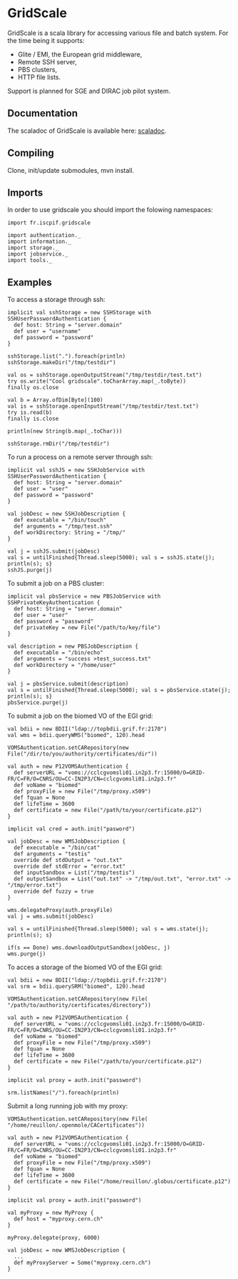 GridScale
=========

GridScale is a scala library for accessing various file and batch system. For the time being it supports:
* Glite / EMI, the European grid middleware,
* Remote SSH server,
* PBS clusters,
* HTTP file lists.

Support is planned for SGE and DIRAC job pilot system.

Documentation
-------------

The scaladoc of GridScale is available here: [scaladoc](http://romainreuillon.github.com/gridscale/scaladoc).


Compiling
---------

Clone, init/update submodules, mvn install.

Imports
-------
In order to use gridscale you should import the folowing namespaces:

    import fr.iscpif.gridscale
    
    import authentication._
    import information._
    import storage._
    import jobservice._
    import tools._


Examples
--------

To access a storage through ssh:

    implicit val sshStorage = new SSHStorage with SSHUserPasswordAuthentication {
      def host: String = "server.domain"
      def user = "username"
      def password = "password"
    }
    
    sshStorage.list(".").foreach(println)
    sshStorage.makeDir("/tmp/testdir")
    
    val os = sshStorage.openOutputStream("/tmp/testdir/test.txt")
    try os.write("Cool gridscale".toCharArray.map(_.toByte))
    finally os.close
    
    val b = Array.ofDim[Byte](100)
    val is = sshStorage.openInputStream("/tmp/testdir/test.txt")
    try is.read(b)
    finally is.close
    
    println(new String(b.map(_.toChar)))
    
    sshStorage.rmDir("/tmp/testdir")

To run a process on a remote server through ssh:

    implicit val sshJS = new SSHJobService with SSHUserPasswordAuthentication {
      def host: String = "server.domain"
      def user = "user"
      def password = "password"
    }
    
    val jobDesc = new SSHJobDescription {
      def executable = "/bin/touch"
      def arguments = "/tmp/test.ssh"
      def workDirectory: String = "/tmp/"
    }
    
    val j = sshJS.submit(jobDesc)
    val s = untilFinished{Thread.sleep(5000); val s = sshJS.state(j); println(s); s}
    sshJS.purge(j)

To submit a job on a PBS cluster:

    implicit val pbsService = new PBSJobService with SSHPrivateKeyAuthentication {
      def host: String = "server.domain"
      def user = "user"
      def password = "password"
      def privateKey = new File("/path/to/key/file")
    }
    
    val description = new PBSJobDescription {
      def executable = "/bin/echo"
      def arguments = "success >test_success.txt"
      def workDirectory = "/home/user"
    }
    
    val j = pbsService.submit(description)
    val s = untilFinished{Thread.sleep(5000); val s = pbsService.state(j); println(s); s}
    pbsService.purge(j)

To submit a job on the biomed VO of the EGI grid:

    val bdii = new BDII("ldap://topbdii.grif.fr:2170")
    val wms = bdii.queryWMS("biomed", 120).head

    VOMSAuthentication.setCARepository(new File("/dir/to/you/authority/certificates/dir"))
    
    val auth = new P12VOMSAuthentication {
      def serverURL = "voms://cclcgvomsli01.in2p3.fr:15000/O=GRID-FR/C=FR/O=CNRS/OU=CC-IN2P3/CN=cclcgvomsli01.in2p3.fr"
      def voName = "biomed"
      def proxyFile = new File("/tmp/proxy.x509")
      def fquan = None
      def lifeTime = 3600
      def certificate = new File("/path/to/your/certificate.p12")
    }
    
    implicit val cred = auth.init("pasword")
     
    val jobDesc = new WMSJobDescription {
      def executable = "/bin/cat"
      def arguments = "testis"
      override def stdOutput = "out.txt"
      override def stdError = "error.txt"
      def inputSandbox = List("/tmp/testis")
      def outputSandbox = List("out.txt" -> "/tmp/out.txt", "error.txt" -> "/tmp/error.txt")
      override def fuzzy = true
    }
    
    wms.delegateProxy(auth.proxyFile)
    val j = wms.submit(jobDesc)
      
    val s = untilFinished{Thread.sleep(5000); val s = wms.state(j); println(s); s}
    
    if(s == Done) wms.downloadOutputSandbox(jobDesc, j)
    wms.purge(j)

To acces a storage of the biomed VO of the EGI grid:

    val bdii = new BDII("ldap://topbdii.grif.fr:2170")
    val srm = bdii.querySRM("biomed", 120).head
    
    VOMSAuthentication.setCARepository(new File( "/path/to/authority/certificates/directory"))
    
    val auth = new P12VOMSAuthentication {
      def serverURL = "voms://cclcgvomsli01.in2p3.fr:15000/O=GRID-FR/C=FR/O=CNRS/OU=CC-IN2P3/CN=cclcgvomsli01.in2p3.fr"
      def voName = "biomed"
      def proxyFile = new File("/tmp/proxy.x509")
      def fquan = None
      def lifeTime = 3600
      def certificate = new File("/path/to/your/certificate.p12")
    }
  
    implicit val proxy = auth.init("password")
    
    srm.listNames("/").foreach(println)

Submit a long running job with my proxy:

    VOMSAuthentication.setCARepository(new File( "/home/reuillon/.openmole/CACertificates"))
    
    val auth = new P12VOMSAuthentication {
      def serverURL = "voms://cclcgvomsli01.in2p3.fr:15000/O=GRID-FR/C=FR/O=CNRS/OU=CC-IN2P3/CN=cclcgvomsli01.in2p3.fr"
      def voName = "biomed"
      def proxyFile = new File("/tmp/proxy.x509")
      def fquan = None
      def lifeTime = 3600
      def certificate = new File("/home/reuillon/.globus/certificate.p12")
    }
  
    implicit val proxy = auth.init("password")
    
    val myProxy = new MyProxy {
      def host = "myproxy.cern.ch"
    }
    
    myProxy.delegate(proxy, 6000)
     
    val jobDesc = new WMSJobDescription {
      ...
      def myProxyServer = Some("myproxy.cern.ch")
    }


